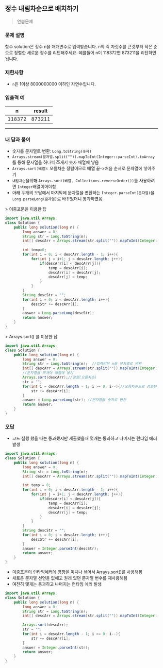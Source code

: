 ## 정수 내림차순으로 배치하기

> 연습문제

### 문제 설명

함수 solution은 정수 n을 매개변수로 입력받습니다. n의 각 자릿수를 큰것부터 작은 순으로 정렬한 새로운 정수를 리턴해주세요. 예를들어 n이 118372면 873211을 리턴하면 됩니다.

### 제한사항

- `n`은 1이상 8000000000 이하인 자연수입니다.

### 입출력 예

| n      | result |
| ------ | ------ |
| 118372 | 873211 |

---

### 내 답과 풀이

- 숫자를 문자열로 변환: `Long.toString(숫자)`
- `Arrays.stream(문자열.split("")).mapToInt(Integer::parseInt).toArray`를 통해 문자열을 하나씩 쪼개서 숫자 배열에 넣음
- `Arrays.sort(배열)`: 오름차순 정렬이므로 배열 끝->처음 순서로 문자열에 넣어주기
- `내림차순`을위해 `Arrays.sort(배열, Collections.reverseOrder())`를 사용하려면 `Integer`배열이어야함
- 아래 두개의 오답에서 마지막에 문자열을 변환하는 `Integer.parseInt(문자열)`을 `Long.parseLong(문자열)`로 바꾸었더니 통과하였음.

\> 이중포문을 이용한 답

```java
import java.util.Arrays;
class Solution {
    public long solution(long n) {
        long answer = 0;        
        String str = Long.toString(n);
        int[] descArr = Arrays.stream(str.split("")).mapToInt(Integer::parseInt).toArray();
        
        int temp=0;       
        for(int i = 0; i < descArr.length - 1; i++){
            for(int j = i+1; j < descArr.length; j++){
                if(descArr[i] < descArr[j]){
                    temp = descArr[i];
                    descArr[i] = descArr[j];
                    descArr[j] = temp;
                }
            }           
        }        
        String descStr = "";
        for(int i = 0; i < descArr.length; i++){
            descStr += descArr[i];
        }
        answer = Long.parseLong(descStr);
        return answer;
    }
}
```

\> Arrays.sort() 를 이용한 답

```java
import java.util.Arrays; 
class Solution {
    public long solution(long n) {
        long answer = 0;        
        String str = Long.toString(n);  //입력받은 n을 문자열로 변환
        int[] descArr = Arrays.stream(str.split("")).mapToInt(Integer::parseInt).toArray();
        //문자열을 쪼개어 배열에 넣기     
        Arrays.sort(descArr);//정렬(오름차순)
        str = "";
        for(int i = descArr.length - 1; i >= 0; i--){//오름차순으로 정렬된 배열을 거꾸로 문자열에 넣기
            str += descArr[i];
        }
        answer = Long.parseLong(str); //문자열을 숫자로 변환
        return answer;
    }
}
```

### 오답

- 코드 실행 했을 때는 통과했지만 제출했을때 몇개는 통과하고 나머지는 런타임 에러 발생

```java
import java.util.Arrays;
class Solution {
    public long solution(long n) {
        long answer = 0;        
        String str = Long.toString(n);
        int[] descArr = Arrays.stream(str.split("")).mapToInt(Integer::parseInt).toArray();
        
        int temp = 0;        
        for(int i = 0; i < descArr.length - 1; i++){
            for(int j = i+1; j < descArr.length; j++){
                if(descArr[i] < descArr[j]){
                    temp = descArr[i];
                    descArr[i] = descArr[j];
                    descArr[j] = temp;
                }
            }           
        }        
        String descStr = "";
        for(int i = 0; i < descArr.length; i++){
            descStr += descArr[i];
        }
        answer = Integer.parseInt(descStr);
        return answer;
    }
}
```

- 이중포문이 런타임에러에 영향을 미치나 싶어서 Arrays.sort()를 사용해봄
- 새로운 문자열 선언을 없애고 원래 있던 문자열 변수를 재사용해봄
- 여전히 몇개는 통과하고 나머지는 런타임 에러 발생

```java
import java.util.Arrays;
class Solution {
    public long solution(long n) {
        long answer = 0;        
        String str = Long.toString(n);
        int[] descArr = Arrays.stream(str.split("")).mapToInt(Integer::parseInt).toArray();
             
        Arrays.sort(descArr);
        str = "";
        for(int i = descArr.length - 1; i >= 0; i--){
            str += descArr[i];
        }
        answer = Integer.parseInt(str);
        return answer;
    }
}
```

